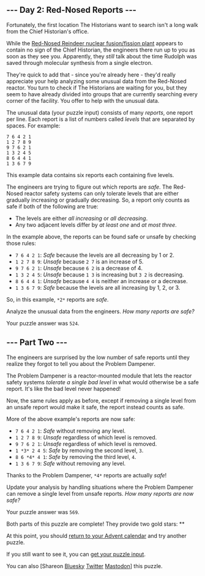 \--- Day 2: Red-Nosed Reports ---
----------

Fortunately, the first location The Historians want to search isn't a long walk from the Chief Historian's office.

While the [Red-Nosed Reindeer nuclear fusion/fission plant](/2015/day/19) appears to contain no sign of the Chief Historian, the engineers there run up to you as soon as they see you. Apparently, they *still* talk about the time Rudolph was saved through molecular synthesis from a single electron.

They're quick to add that - since you're already here - they'd really appreciate your help analyzing some unusual data from the Red-Nosed reactor. You turn to check if The Historians are waiting for you, but they seem to have already divided into groups that are currently searching every corner of the facility. You offer to help with the unusual data.

The unusual data (your puzzle input) consists of many *reports*, one report per line. Each report is a list of numbers called *levels* that are separated by spaces. For example:

```
7 6 4 2 1
1 2 7 8 9
9 7 6 2 1
1 3 2 4 5
8 6 4 4 1
1 3 6 7 9

```

This example data contains six reports each containing five levels.

The engineers are trying to figure out which reports are *safe*. The Red-Nosed reactor safety systems can only tolerate levels that are either gradually increasing or gradually decreasing. So, a report only counts as safe if both of the following are true:

* The levels are either *all increasing* or *all decreasing*.
* Any two adjacent levels differ by *at least one* and *at most three*.

In the example above, the reports can be found safe or unsafe by checking those rules:

* `7 6 4 2 1`: *Safe* because the levels are all decreasing by 1 or 2.
* `1 2 7 8 9`: *Unsafe* because `2 7` is an increase of 5.
* `9 7 6 2 1`: *Unsafe* because `6 2` is a decrease of 4.
* `1 3 2 4 5`: *Unsafe* because `1 3` is increasing but `3 2` is decreasing.
* `8 6 4 4 1`: *Unsafe* because `4 4` is neither an increase or a decrease.
* `1 3 6 7 9`: *Safe* because the levels are all increasing by 1, 2, or 3.

So, in this example, `*2*` reports are *safe*.

Analyze the unusual data from the engineers. *How many reports are safe?*

Your puzzle answer was `524`.

\--- Part Two ---
----------

The engineers are surprised by the low number of safe reports until they realize they forgot to tell you about the Problem Dampener.

The Problem Dampener is a reactor-mounted module that lets the reactor safety systems *tolerate a single bad level* in what would otherwise be a safe report. It's like the bad level never happened!

Now, the same rules apply as before, except if removing a single level from an unsafe report would make it safe, the report instead counts as safe.

More of the above example's reports are now safe:

* `7 6 4 2 1`: *Safe* without removing any level.
* `1 2 7 8 9`: *Unsafe* regardless of which level is removed.
* `9 7 6 2 1`: *Unsafe* regardless of which level is removed.
* `1 *3* 2 4 5`: *Safe* by removing the second level, `3`.
* `8 6 *4* 4 1`: *Safe* by removing the third level, `4`.
* `1 3 6 7 9`: *Safe* without removing any level.

Thanks to the Problem Dampener, `*4*` reports are actually *safe*!

Update your analysis by handling situations where the Problem Dampener can remove a single level from unsafe reports. *How many reports are now safe?*

Your puzzle answer was `569`.

Both parts of this puzzle are complete! They provide two gold stars: \*\*

At this point, you should [return to your Advent calendar](/2024) and try another puzzle.

If you still want to see it, you can [get your puzzle input](2/input).

You can also [Shareon [Bluesky](https://bsky.app/intent/compose?text=I%27ve+completed+%22Red%2DNosed+Reports%22+%2D+Day+2+%2D+Advent+of+Code+2024+%23AdventOfCode+https%3A%2F%2Fadventofcode%2Ecom%2F2024%2Fday%2F2) [Twitter](https://twitter.com/intent/tweet?text=I%27ve+completed+%22Red%2DNosed+Reports%22+%2D+Day+2+%2D+Advent+of+Code+2024&url=https%3A%2F%2Fadventofcode%2Ecom%2F2024%2Fday%2F2&related=ericwastl&hashtags=AdventOfCode) [Mastodon](javascript:void(0);)] this puzzle.